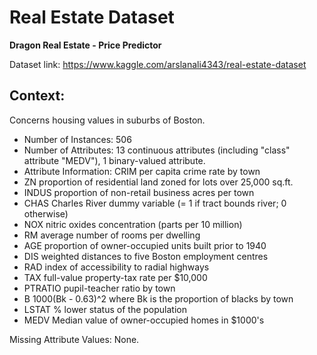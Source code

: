 # Real Estate Dataset

**Dragon Real Estate - Price Predictor**

Dataset link: https://www.kaggle.com/arslanali4343/real-estate-dataset

## Context:

Concerns housing values in suburbs of Boston.

* Number of Instances: 506
* Number of Attributes: 13 continuous attributes (including "class" attribute "MEDV"), 1 binary-valued attribute.
* Attribute Information: CRIM per capita crime rate by town
* ZN proportion of residential land zoned for lots over 25,000 sq.ft.
* INDUS proportion of non-retail business acres per town
* CHAS Charles River dummy variable (= 1 if tract bounds river; 0 otherwise)
* NOX nitric oxides concentration (parts per 10 million)
* RM average number of rooms per dwelling
* AGE proportion of owner-occupied units built prior to 1940
* DIS weighted distances to five Boston employment centres
* RAD index of accessibility to radial highways
* TAX full-value property-tax rate per $10,000
* PTRATIO pupil-teacher ratio by town
* B 1000(Bk - 0.63)^2 where Bk is the proportion of blacks by town
* LSTAT % lower status of the population
* MEDV Median value of owner-occupied homes in $1000's


Missing Attribute Values: None.
